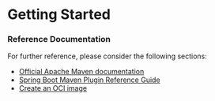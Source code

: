# Getting Started

### Reference Documentation
For further reference, please consider the following sections:

* [Official Apache Maven documentation](https://maven.apache.org/guides/index.html)
* [Spring Boot Maven Plugin Reference Guide](https://docs.spring.io/spring-boot/docs/2.5.8/maven-plugin/reference/html/)
* [Create an OCI image](https://docs.spring.io/spring-boot/docs/2.5.8/maven-plugin/reference/html/#build-image)

